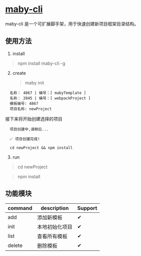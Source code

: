 # [maby-cli](https://github.com/Liuqing650/maby-cli)

  maby-cli 是一个可扩展脚手架，用于快速创建新项目框架目录结构。

## 使用方法

  1. install
  <blockquote>
    npm install maby-cli -g
  </blockquote>
 
  2. create
 	<blockquote>
 		maby init
	</blockquote>
  ```
    名称： 4867 | 编号：[ mabyTemplate ]
    名称： 2045 | 编号：[ webpackProject ]
    模板编号: 4867
    项目名称: newProject
  ```
  接下来将开始创建选择的项目
  ```
    项目创建中,请稍后...

    ✅ 项目创建完成!

    cd newProject && npm install 
  ```
 	
  3. run
  <blockquote>
    cd newProject
  </blockquote>
  <blockquote>
    npm install
  </blockquote>

## 功能模块

  | command | description | Support |
  | ------ | ----------- | ----------- |
  | add | 添加新模板 | ✔ |
  | init | 本地初始化项目 | ✔ |
  | list | 查看所有模板 |✔ |
  | delete | 删除模板 | ✔ | 

